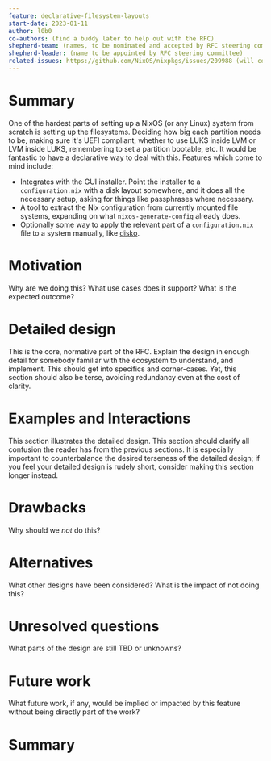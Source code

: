 ```yaml
---
feature: declarative-filesystem-layouts
start-date: 2023-01-11
author: l0b0
co-authors: (find a buddy later to help out with the RFC)
shepherd-team: (names, to be nominated and accepted by RFC steering committee)
shepherd-leader: (name to be appointed by RFC steering committee)
related-issues: https://github.com/NixOS/nixpkgs/issues/209988 (will contain links to implementation PRs)
---
```


# Summary
[summary]: #summary

One of the hardest parts of setting up a NixOS (or any Linux) system from scratch is setting up the filesystems. Deciding how big each partition needs to be, making sure it's UEFI compliant, whether to use LUKS inside LVM or LVM inside LUKS, remembering to set a partition bootable, etc. It would be fantastic to have a declarative way to deal with this. Features which come to mind include:

- Integrates with the GUI installer. Point the installer to a `configuration.nix` with a disk layout somewhere, and it does all the necessary setup, asking for things like passphrases where necessary.
- A tool to extract the Nix configuration from currently mounted file systems, expanding on what `nixos-generate-config` already does.
- Optionally some way to apply the relevant part of a `configuration.nix` file to a system manually, like [disko](https://github.com/nix-community/disko).

# Motivation
[motivation]: #motivation

Why are we doing this? What use cases does it support? What is the expected
outcome?

# Detailed design
[design]: #detailed-design

This is the core, normative part of the RFC. Explain the design in enough
detail for somebody familiar with the ecosystem to understand, and implement.
This should get into specifics and corner-cases. Yet, this section should also
be terse, avoiding redundancy even at the cost of clarity.

# Examples and Interactions
[examples-and-interactions]: #examples-and-interactions

This section illustrates the detailed design. This section should clarify all
confusion the reader has from the previous sections. It is especially important
to counterbalance the desired terseness of the detailed design; if you feel
your detailed design is rudely short, consider making this section longer
instead.

# Drawbacks
[drawbacks]: #drawbacks

Why should we *not* do this?

# Alternatives
[alternatives]: #alternatives

What other designs have been considered? What is the impact of not doing this?

# Unresolved questions
[unresolved]: #unresolved-questions

What parts of the design are still TBD or unknowns?

# Future work
[future]: #future-work

What future work, if any, would be implied or impacted by this feature
without being directly part of the work?


# Summary
[summary]: #summary
